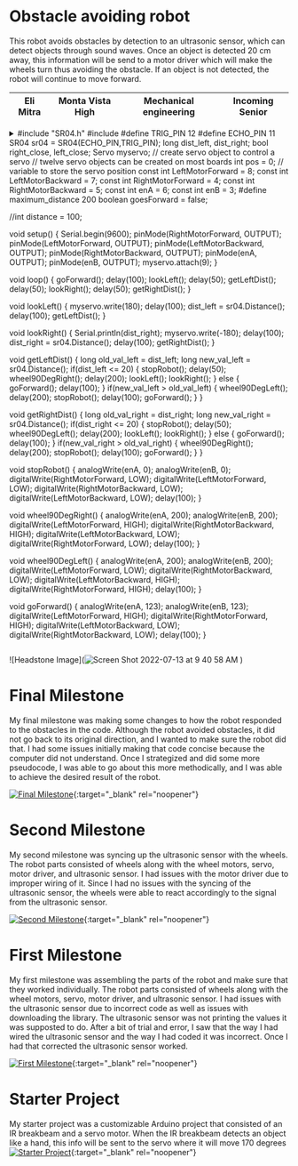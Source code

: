 ﻿# Obstacle avoiding robot
This robot avoids obstacles by detection to an ultrasonic sensor, which can detect objects through sound waves. Once an object is detected 20 cm away, this information will be send to a motor driver which will make the wheels turn thus avoiding the obstacle. If an object is not detected, the robot will continue to move forward.

| Eli Mitra | Monta Vista High | Mechanical engineering | Incoming Senior |
|:--:|:--:|:--:|:--:|

<details>
  <summary>
    #include "SR04.h"
#include <Servo.h>
#define TRIG_PIN 12
#define ECHO_PIN 11
SR04 sr04 = SR04(ECHO_PIN,TRIG_PIN);
long dist_left, dist_right;
bool right_close, left_close;
Servo myservo;  // create servo object to control a servo
// twelve servo objects can be created on most boards
int pos = 0;    // variable to store the servo position
const int LeftMotorForward = 8;
const int LeftMotorBackward = 7;
const int RightMotorForward = 4;
const int RightMotorBackward = 5;
const int enA = 6;
const int enB = 3;
#define maximum_distance 200
boolean goesForward = false;

//int distance = 100;

void setup() {
  Serial.begin(9600);
  pinMode(RightMotorForward, OUTPUT);
  pinMode(LeftMotorForward, OUTPUT);
  pinMode(LeftMotorBackward, OUTPUT);
  pinMode(RightMotorBackward, OUTPUT);
  pinMode(enA, OUTPUT);
  pinMode(enB, OUTPUT);
  myservo.attach(9);
}

void loop() {
  goForward();
  delay(100);
  lookLeft();
  delay(50);
  getLeftDist();
  delay(50);
  lookRight();
  delay(50);
  getRightDist();
}

void lookLeft() {
  myservo.write(180);
  delay(100);
  dist_left = sr04.Distance();
  delay(100);
  getLeftDist();
}

void lookRight() {
  Serial.println(dist_right);
  myservo.write(-180);
  delay(100);
  dist_right = sr04.Distance();
  delay(100);
  getRightDist();
}

void getLeftDist() {
    long old_val_left = dist_left;
    long new_val_left = sr04.Distance();
    if(dist_left <= 20) {
      stopRobot();
      delay(50);
      wheel90DegRight();
      delay(200);
      lookLeft();
      lookRight();
    }
    else {
      goForward();
      delay(100);
    }
    if(new_val_left > old_val_left) {
      wheel90DegLeft();
      delay(200);
      stopRobot();
      delay(100);
      goForward();
    }
}

void getRightDist() {
    long old_val_right = dist_right;
    long new_val_right = sr04.Distance();
    if(dist_right <= 20) {
      stopRobot();
      delay(50);
      wheel90DegLeft();
      delay(200);
      lookLeft();
      lookRight();
    }
    else {
      goForward();
      delay(100);
    }
    if(new_val_right > old_val_right) {
      wheel90DegRight();
      delay(200);
      stopRobot();
      delay(100);
      goForward();
    }
}

void stopRobot() {
  analogWrite(enA, 0);
  analogWrite(enB, 0);
  digitalWrite(RightMotorForward, LOW);
  digitalWrite(LeftMotorForward, LOW);
  digitalWrite(RightMotorBackward, LOW);
  digitalWrite(LeftMotorBackward, LOW);
  delay(100);
}

void wheel90DegRight() {
  analogWrite(enA, 200);
  analogWrite(enB, 200);
  digitalWrite(LeftMotorForward, HIGH);
  digitalWrite(RightMotorBackward, HIGH);
  digitalWrite(LeftMotorBackward, LOW);
  digitalWrite(RightMotorForward, LOW);
  delay(100);
}

void wheel90DegLeft() {
  analogWrite(enA, 200);
  analogWrite(enB, 200);
  digitalWrite(LeftMotorForward, LOW);
  digitalWrite(RightMotorBackward, LOW);
  digitalWrite(LeftMotorBackward, HIGH);
  digitalWrite(RightMotorForward, HIGH);
  delay(100);
}

void goForward() {
  analogWrite(enA, 123);
  analogWrite(enB, 123);
  digitalWrite(LeftMotorForward, HIGH);
  digitalWrite(RightMotorForward, HIGH); 
  digitalWrite(LeftMotorBackward, LOW);
  digitalWrite(RightMotorBackward, LOW); 
  delay(100);
}
  </summary>
  details
</details>

![Headstone Image](![Screen Shot 2022-07-13 at 9 40 58 AM](https://user-images.githubusercontent.com/69122710/178787027-1a4b4926-12e6-4ac9-abe9-018458be392d.png)
)
  
# Final Milestone
My final milestone was making some changes to how the robot responded to the obstacles in the code. Although the robot avoided obstacles, it did not go back to its original direction, and I wanted to make sure the robot did that. I had some issues initially making that code concise because the computer did not understand. Once I strategized and did some more pseudocode, I was able to go about this more methodically, and I was able to achieve the desired result of the robot.


[![Final Milestone](https://res.cloudinary.com/marcomontalbano/image/upload/v1612573869/video_to_markdown/images/youtube--F7M7imOVGug-c05b58ac6eb4c4700831b2b3070cd403.jpg )](https://www.youtube.com/watch?v=F7M7imOVGug&feature=emb_logo "Final Milestone"){:target="_blank" rel="noopener"}

# Second Milestone
My second milestone was syncing up the ultrasonic sensor with the wheels. The robot parts consisted of wheels along with the wheel motors, servo, motor driver, and ultrasonic sensor. I had issues with the motor driver due to improper wiring of it. Since I had no issues with the syncing of the ultrasonic sensor, the wheels were able to react accordingly to the signal from the ultrasonic sensor.

[![Second Milestone](https://i3.ytimg.com/vi/SMfc3sqW4As/maxresdefault.jpg)](https://www.youtube.com/watch?v=SMfc3sqW4As){:target="_blank" rel="noopener"}
# First Milestone
  

My first milestone was assembling the parts of the robot and make sure that they worked individually. The robot parts consisted of wheels along with the wheel motors, servo, motor driver, and ultrasonic sensor. I had issues with the ultrasonic sensor due to incorrect code as well as issues with downloading the library. The ultrasonic sensor was not printing the values it was supposted to do. After a bit of trial and error, I saw that the way I had wired the ultrasonic sensor and the way I had coded it was incorrect. Once I had that corrected the ultrasonic sensor worked.

[![First Milestone](http://i3.ytimg.com/vi/wvDvka75ShQ/hqdefault.jpg)](https://www.youtube.com/watch?v=wvDvka75ShQ "First milestone"){:target="_blank" rel="noopener"}
# Starter Project

My starter project was a customizable Arduino project that consisted of an IR breakbeam and a servo motor. When the IR breakbeam detects an object like a hand, this info will be sent to the servo where it will move 170 degrees
[![Starter Project](https://user-images.githubusercontent.com/69122710/174345371-3a62341b-28e7-43f3-bd80-5abbd103eb37.png)](https://www.youtube.com/watch?v=yVBOp2GziYg "Starter Project"){:target="_blank" rel="noopener"}
